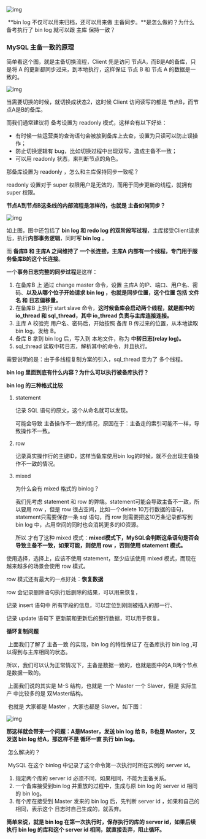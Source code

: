 ![img](https://static001.geekbang.org/resource/image/a6/a3/a66c154c1bc51e071dd2cc8c1d6ca6a3.png)

​	**bin log 不仅可以用来归档，还可以用来做 主备同步。**是怎么做的？为什么备考执行了 bin log 就可以跟 主库 保持一致？

### MySQL 主备一致的原理

简单看这个图，就是主备切换流程，Client 先是访问 节点A，而B是A的备库，只是将 A 的更新都同步过来，到本地执行，这样保证 节点 B 和 节点 A 的数据是一致的。

![img](https://static001.geekbang.org/resource/image/fd/10/fd75a2b37ae6ca709b7f16fe060c2c10.png)

当需要切换的时候，就切换成状态2，这时候 Client 访问读写的都是 节点B，而节点A是B的备库。

而我们通常建议将 备考设置为 readonly 模式，这样会有以下好处：

- 有时候一些运营类的查询语句会被放到备库上去查，设置为只读可以防止误操作；
- 防止切换逻辑有 bug，比如切换过程中出现双写，造成主备不一致；
- 可以用 readonly 状态，来判断节点的角色。

那备库设置为 readonly ，怎么和主库保持同步一致呢？

readonly 设置对于 super 权限用户是无效的，而用于同步更新的线程，就拥有 super 权限。



**节点A到节点B这条线的内部流程是怎样的，也就是 主备如何同步？**

![img](https://static001.geekbang.org/resource/image/a6/a3/a66c154c1bc51e071dd2cc8c1d6ca6a3.png)

如上图，图中还包括了 **bin log 和 redo log 的双阶段写过程**，主库接受Client请求后，执行**内部事务逻辑**，同时**写 bin log** 。

而 **备库B 和 主库A 之间维持了 一个长连接，主库A 内部有一个线程，专门用于服务备库B的这个长连接**。

一个**事务日志完整的同步过程**是这样：

1. 在备库B 上 通过 change master 命令，设置 主库A 的IP、端口、用户名、密码、**以及从哪个位子开始请求 bin log ，也就是同步位置，这个位置 包括 文件名 和 日志偏移量。**
2. 在备库B 上执行 start slave 命令，**这时候备库会启动两个线程，就是图中的 io_thread 和 sql_thread，其中 io_thread 负责与主库连接连接。**
3. 主库 A 校验完 用户名、密码后，开始按照 备库 B 传过来的位置，从本地读取 bin log，发给 B。
4. 备库 B 拿到 bin log 后，写入到 本地文件，称为 **中转日志(relay log)。**
5. sql_thread 读取中转日志，解析其中的命令，并且执行。

需要说明的是：由于多线程复制方案的引入，sql_thread 变为了 多个线程。



**bin log 里面到底有什么内容？为什么可以执行被备库执行？**

**bin log 的三种格式比较**

1. statement

    记录 SQL 语句的原文，这个从命名就可以发现。

    可能会导致 主备操作不一致的情况，原因在于：主备走的索引可能不一样，导致操作不一致。

2. row

    记录真实操作行的主键ID，这样当备库使用bin log的时候，就不会出现主备操作不一致的情况。

3. mixed

    为什么会有 mixed 格式的 binlog？

    我们先考虑 statement 和 row 的弊端。statement可能会导致主备不一致，所以要用 row ，但是 row 很占空间，比如一个delete 10万行数据的语句，statement只需要保存一条 sql 语句，而 row 则需要把这10万条记录都写到 bin log 中，占用空间的同时也会消耗更多的IO资源。

    所以 才有了这种 mixed 模式：**mixed模式下，MySQL会判断这条语句是否会导致主备不一致，如果可能，则使用 row ，否则使用 statement 模式。**

使用选择，选择上，应该不使用 statement，至少应该使用 mixed 模式，而现在越来越多的场景会使用 row 模式。

row 模式还有最大的一点好处：**恢复数据**

row 会记录删除语句执行后删除的结果，可以用来恢复，

记录 insert 语句中 所有字段的信息，可以定位到刚刚被插入的那一行、

记录 update 语句下 更新前和更新后的整行数据，可以用于恢复。



**循环复制问题**

​	上面我们了解了 主备一致 的实现，bin log 的特性保证了 在备库执行 bin log ,可以得到与主库相同的状态。

​	所以，我们可以认为正常情况下，主备是数据一致的，也就是图中的A,B两个节点是数据一致的。

​	上面我们说的其实是 M-S 结构，也就是 一个 Master 一个 Slaver，但是 实际生产 中比较多的是 双Master结构。

​	也就是 大家都是 Master ，大家也都是 Slaver。如下图：

![img](https://static001.geekbang.org/resource/image/20/56/20ad4e163115198dc6cf372d5116c956.png)

**那这样就会带来一个问题：A是Master，发送 bin log 给 B，B也是 Master，又发送 bin log 给A，那这样不是 循环一直 执行 bin log。**

​	怎么解决的？

​	MySQL 在这个 binlog 中记录了这个命令第一次执行时所在实例的 server id。

1. 规定两个库的 server id 必须不同，如果相同，不能为主备关系。
2. 一个备库接受到bin log 并重放的过程中，生成与原 bin log 的 server id 相同的 bin log。
3. 每个库在接受到 Master 发来的 bin log 后，先判断 server id ，如果和自己的相同，表示这个 日志时自己生成的，就丢弃。

**简单来说，就是 bin log 在第一次执行时，保存执行的库的 server id，如果后续执行 bin log 的库和这个 server id 相同，就直接丢弃，阻止循环。**


